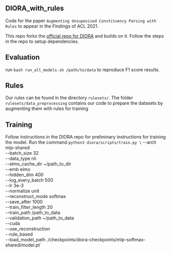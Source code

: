 ## DIORA_with_rules

Code for the paper `Augmenting Unsupevised Constituency Parsing with Rules` to appear in the Findings of ACL 2021.

This repo forks the [official repo for DIORA](https://github.com/iesl/diora/) and builds on it. Follow the steps in the repo to setup dependencies.


## Evaluation
run 
`bash run_all_models.sh /path/to/data` to reproduce F1 score results.

## Rules
Our rules can be found in the directory `rulesets/`. The folder `rulesets/data_preprocessing` contains our code to prepare the datasets by augmenting them with rules for training

## Training
Follow instructions in the DIORA repo for preliminary instructions for training the model. Run the command
`python3 diora/scripts/train.py \`
          --arch mlp-shared \
          --batch_size 32 \
          --data_type nli\
          --elmo_cache_dir ~/path_to_dir\
          --emb elmo\
          --hidden_dim 400\
          --log_every_batch 500\
          --lr 3e-3\
          --normalize unit\
          --reconstruct_mode softmax\
          --save_after 1000\
          --train_filter_length 20\
          --train_path /path_to_data\
          --validation_path ~/path_to_data\
          --cuda\
          --use_reconstruction\
          --rule_based\
          --load_model_path ./checkpoints/diora-checkpoints/mlp-softmax-shared/model.pt`

